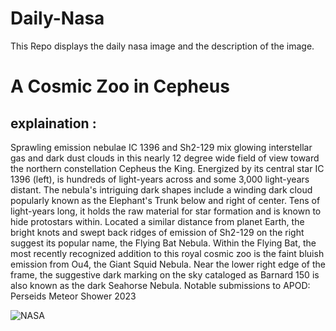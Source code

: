 # Daily-Nasa

This Repo displays the daily nasa image and the description of the image.

<!--NASA-->
# A Cosmic Zoo in Cepheus
## explaination :

Sprawling emission nebulae IC 1396 and Sh2-129 mix glowing interstellar gas and dark dust clouds in this nearly 12 degree wide field of view toward the northern constellation Cepheus the King. Energized by its central star IC 1396 (left), is hundreds of light-years across and some 3,000 light-years distant. The nebula's intriguing dark shapes include a winding dark cloud popularly known as the Elephant's Trunk below and right of center. Tens of light-years long, it holds the raw material for star formation and is known to hide protostars within. Located a similar distance from planet Earth, the bright knots and swept back ridges of emission of Sh2-129 on the right suggest its popular name, the Flying Bat Nebula. Within the Flying Bat, the most recently recognized addition to this royal cosmic zoo is the faint bluish emission from Ou4, the Giant Squid Nebula. Near the lower right edge of the frame, the suggestive dark marking on the sky cataloged as Barnard 150 is also known as the dark Seahorse Nebula.   Notable submissions to APOD: Perseids Meteor Shower 2023

![NASA](https://apod.nasa.gov/apod/image/2308/ElephantTrunkBatSquidSeahorse1024.jpg)
<!--/NASA-->
